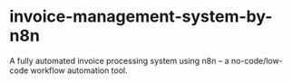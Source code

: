 # invoice-management-system-by-n8n
A fully automated invoice processing system using n8n – a no-code/low-code workflow automation tool.
